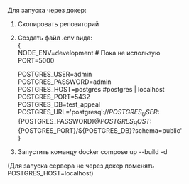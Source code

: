 Для запуска через докер:  
1) Скопировать репозиторий  
2) Cоздать файл .env вида:  
  {  
    NODE_ENV=development # Пока не использую  
    PORT=5000  
  
    POSTGRES_USER=admin  
    POSTGRES_PASSWORD=admin  
    POSTGRES_HOST=postgres #postgres | localhost  
    POSTGRES_PORT=5432  
    POSTGRES_DB=test_appeal  
    POSTGRES_URL='postgresql://${POSTGRES_USER}:${POSTGRES_PASSWORD}@${POSTGRES_HOST}:${POSTGRES_PORT}/${POSTGRES_DB}?schema=public'  
  }  
3) Запустить команду docker compose up --build -d  
  
(Для запуска сервера не через докер поменять POSTGRES_HOST=localhost)  
